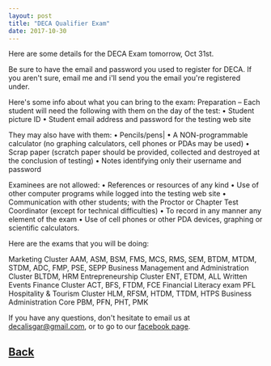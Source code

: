 ```yaml
---
layout: post
title: "DECA Qualifier Exam"
date: 2017-10-30
---
```

Here are some details for the DECA Exam tomorrow, Oct 31st.

Be sure to have the email and password you used to register for DECA. If you aren't sure, email me and i'll send you the email you're registered under.

Here's some info about what you can bring to the exam:
Preparation –  Each student will need the following with them on the day of the test:
• Student picture ID
• Student email address and password for the testing web site

They may also have with them:
• Pencils/pens|
• A NON-programmable calculator (no graphing calculators, cell phones or PDAs may be used)
• Scrap paper (scratch paper should be provided, collected and destroyed at the conclusion of testing)
• Notes identifying only their username and password

Examinees are not allowed:
• References or resources of any kind
• Use of other computer programs while logged into the testing web site
• Communication with other students; with the Proctor or Chapter Test Coordinator (except for technical difficulties)
• To record in any manner any element of the exam
• Use of cell phones or other PDA devices, graphing or scientific calculators.

Here are the exams that you will be doing:

Marketing Cluster AAM, ASM, BSM, FMS, MCS, RMS, SEM, BTDM, MTDM, STDM, ADC, FMP, PSE, SEPP
Business Management and Administration Cluster BLTDM, HRM
Entrepreneurship Cluster ENT, ETDM, ALL Written Events
Finance Cluster ACT, BFS, FTDM, FCE
Financial Literacy exam PFL
Hospitality & Tourism Cluster HLM, RFSM, HTDM, TTDM, HTPS
Business Administration Core PBM, PFN, PHT, PMK

If you have any questions, don't hesitate to email us at decalisgar@gmail.com, or to go to our [facebook page](https://www.facebook.com/lisgarDeca).


## [Back](/deca/blog)

